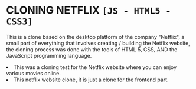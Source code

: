 # CLONING NETFLIX `[JS - HTML5 - CSS3]`
This is a clone based on the desktop platform of the company "Netflix", a small part of everything that involves creating / building the Netflix website, the cloning process was done with the tools of HTML 5, CSS, AND the JavaScript programming language. 

<li> This was a cloning test for the Netflix website where you can enjoy various movies online. </li>
<li> This netflix website clone, it is just a clone for the frontend part. </li>
